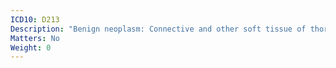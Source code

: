 ```yaml
---
ICD10: D213
Description: "Benign neoplasm: Connective and other soft tissue of thorax"
Matters: No
Weight: 0
---
```



